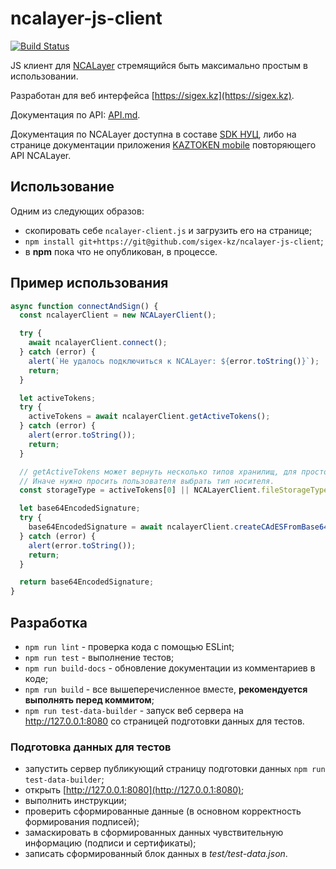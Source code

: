 # ncalayer-js-client

[![Build Status](https://travis-ci.org/sigex-kz/ncalayer-js-client.svg?branch=master)](https://travis-ci.org/sigex-kz/ncalayer-js-client)

JS клиент для [NCALayer](https://pki.gov.kz/ncalayer/) стремящийся быть максимально простым в
использовании.

Разработан для веб интерфейса [https://sigex.kz](https://sigex.kz).

Документация по API: [API.md](API.md).

Документация по NCALayer доступна в составе [SDK НУЦ](https://pki.gov.kz/developers/),
либо на странице документации приложения [KAZTOKEN mobile](https://kaztoken.kz/mobile-docs/)
повторяющего API NCALayer.

## Использование

Одним из следующих образов:
- скопировать себе `ncalayer-client.js` и загрузить его на странице;
- `npm install git+https://git@github.com/sigex-kz/ncalayer-js-client`;
- в **npm** пока что не опубликован, в процессе.

## Пример использования

```js
async function connectAndSign() {
  const ncalayerClient = new NCALayerClient();

  try {
    await ncalayerClient.connect();
  } catch (error) {
    alert(`Не удалось подключиться к NCALayer: ${error.toString()}`);
    return;
  }

  let activeTokens;
  try {
    activeTokens = await ncalayerClient.getActiveTokens();
  } catch (error) {
    alert(error.toString());
    return;
  }

  // getActiveTokens может вернуть несколько типов хранилищ, для простоты проверим первый.
  // Иначе нужно просить пользователя выбрать тип носителя.
  const storageType = activeTokens[0] || NCALayerClient.fileStorageType;

  let base64EncodedSignature;
  try {
    base64EncodedSignature = await ncalayerClient.createCAdESFromBase64(storageType, 'MTEK');
  } catch (error) {
    alert(error.toString());
    return;
  }

  return base64EncodedSignature;
}
```

## Разработка

- `npm run lint` - проверка кода с помощью ESLint;
- `npm run test` - выполнение тестов;
- `npm run build-docs` - обновление документации из комментариев в коде;
- `npm run build` - все вышеперечисленное вместе, **рекомендуется выполнять перед коммитом**;
- `npm run test-data-builder` - запуск веб сервера на http://127.0.0.1:8080 со страницей подготовки данных для тестов.

### Подготовка данных для тестов

- запустить сервер публикующий страницу подготовки данных `npm run test-data-builder`;
- открыть [http://127.0.0.1:8080](http://127.0.0.1:8080);
- выполнить инструкции;
- проверить сформированные данные (в основном корректность формирования подписей);
- замаскировать в сформированных данных чувствительную информацию (подписи и сертификаты);
- записать сформированный блок данных в *test/test-data.json*.
